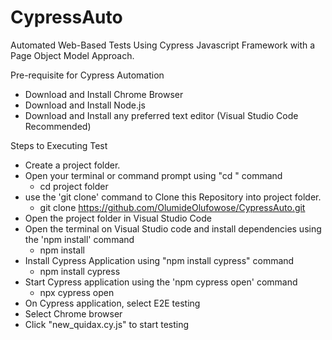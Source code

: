 # CypressAuto
 Automated Web-Based Tests Using Cypress Javascript Framework with a Page Object Model Approach.

Pre-requisite for Cypress Automation

- Download and Install Chrome Browser
- Download and Install Node.js
- Download and Install any preferred text editor (Visual Studio Code Recommended)

Steps to Executing Test
- Create a project folder.
- Open your terminal or command prompt using "cd " command
  * cd project folder
- use the 'git clone' command to Clone this Repository into project folder.
  * git clone https://github.com/OlumideOlufowose/CypressAuto.git
- Open the project folder in Visual Studio Code
- Open the terminal on Visual Studio code and install dependencies using the 'npm install' command
  * npm install
- Install Cypress Application using "npm install cypress" command
  * npm install cypress
- Start Cypress application using the 'npm cypress open' command
  * npx cypress open
- On Cypress application, select E2E testing
- Select Chrome browser
- Click "new_quidax.cy.js" to start testing
